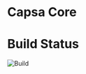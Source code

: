 # Capsa Core

# Build Status
![Build](https://github.com/capsa-digital/capsa-libs/actions/workflows/build-main.yml/badge.svg?branch=main)
